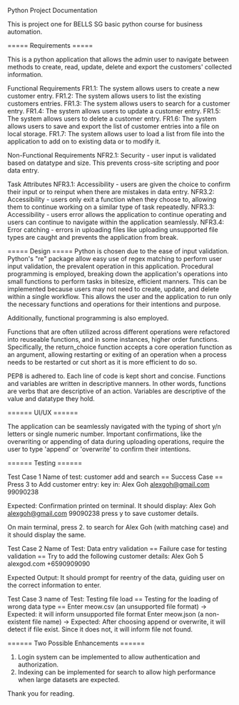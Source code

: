 Python Project Documentation

This is project one for BELLS SG basic python course for business automation.

===== Requirements =====

This is a python application that allows the admin user to navigate between methods to create, read, update, delete and export the customers' collected information.

Functional Requirements
FR1.1: The system allows users to create a new customer entry.
FR1.2: The system allows users to list the existing customers entries.
FR1.3: The system allows users to search for a customer entry.
FR1.4: The system allows users to update a customer entry.
FR1.5: The system allows users to delete a customer entry.
FR1.6: The system allows users to save and export the list of customer entries into a file on local storage.
FR1.7: The system allows user to load a list from file into the application to add on to existing data or to modify it.

Non-Functional Requirements
NFR2.1: Security - user input is validated based on datatype and size. This prevents cross-site scripting and poor data entry.

Task Attributes
NFR3.1: Accessibility - users are given the choice to confirm their input or to reinput when there are mistakes in data entry.
NFR3.2: Accessibility - users only exit a function when they choose to, allowing them to continue working on a similar type of task repeatedly.
NFR3.3: Accessibility - users error allows the application to continue operating and users can continue to navigate within the application seamlessly.
NFR3.4: Error catching - errors in uploading files like uploading unsupported file types are caught and prevents the application from break.

===== Design =====
Python is chosen due to the ease of input validation. Python's "re" package allow easy use of regex matching to perform user input validation, the prevalent operation in this application.
Procedural programming is employed, breaking down the application's operations into small functions to perform tasks in bitesize, efficient manners. This can be implemented because users may not need to create, update, and delete within a single workflow.
This allows the user and the application to run only the necessary functions and operations for their intentions and purpose.

Additionally, functional programming is also employed.

Functions that are often utilized across different operations were refactored into reuseable functions, and in some instances, higher order functions.
Specifically, the return_choice function accepts a core operation function as an argument, allowing restarting or exiting of an operation when a process needs to be restarted or cut short as it is more efficient to do so.

PEP8 is adhered to. Each line of code is kept short and concise. Functions and variables are written in descriptive manners.
In other words, functions are verbs that are descriptive of an action. Variables are descriptive of the value and datatype they hold.

====== UI/UX ======

The application can be seamlessly navigated with the typing of short y/n letters or single numeric number.
Important confirmations, like the overwriting or appending of data during uploading operations, require the user to type 'append' or 'overwrite' to confirm their intentions.

====== Testing ======

Test Case 1
Name of test: customer add and search
== Success Case ==
Press 3 to Add customer entry:
key in:
Alex Goh
alexgoh@gmail.com
99090238

Expected:
Confirmation printed on terminal. It should display:
Alex Goh
alexgoh@gmail.com
99090238
press y to save customer details.

On main terminal, press 2. to search for Alex Goh (with matching case) and it should display the same.

Test Case 2
Name of Test: Data entry validation
== Failure case for testing validation ==
Try to add the following customer details:
Alex Goh 5
alexgod.com
+6590909090

Expected Output: It should prompt for reentry of the data, guiding user on the correct information to enter.

Test Case 3
name of Test: Testing file load
== Testing for the loading of wrong data type ==
Enter meow.csv (an unsupported file format) -> Expected: it will inform unsupported file format
Enter meow.json (a non-existent file name) -> Expected: After choosing append or overwrite, it will detect if file exist. Since it does not, it will inform file not found.

====== Two Possible Enhancements ======

1. Login system can be implemented to allow authentication and authorization.
2. Indexing can be implemented for search to allow high performance when large datasets are expected.

Thank you for reading.
